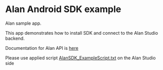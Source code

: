 # Alan Android SDK example

Alan sample app.
 
This app demonstrates how to install SDK and connect to the Alan Studio backend.
 
Documentation for Alan API is [here](https://alan.app/docs/integrations/android.html)

Please use applied script [AlanSDK_ExampleScript.txt](https://github.com/alan-ai/alan-sdk-android/blob/master/examples/AlanSampleApp/AlanSDK_ExampleScript.txt) on the Alan Studio side
